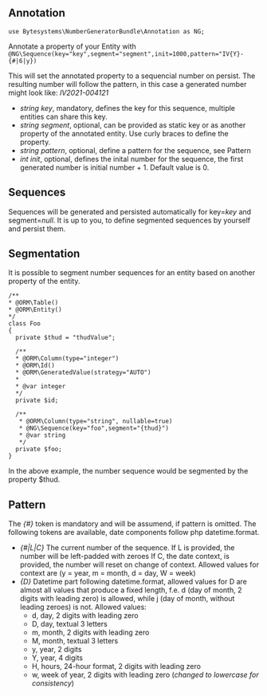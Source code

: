 ## Annotation
`use Bytesystems\NumberGeneratorBundle\Annotation as NG;`

Annotate a property of your Entity with
`@NG\Sequence(key="key",segment="segment",init=1000,pattern="IV{Y}-{#|6|y})`

This will set the annotated property to a sequencial number on persist.
The resulting number will follow the pattern, in this case a generated number might look like:
*IV2021-004121*

- *string key*, mandatory, defines the key for this sequence, multiple entities can share this key.
- *string segment*, optional, can be provided as static key or as another property of the annotated entity. Use curly braces to define the property.
- *string pattern*, optional, define a pattern for the sequence, see Pattern
- *int init*, optional, defines the inital number for the sequence, the first generated number is initial number + 1. Default value is 0.

## Sequences
Sequences will be generated and persisted automatically for key=*key* and segment=*null*.
It is up to you, to define segmented sequences by yourself and persist them.

## Segmentation
It is possible to segment number sequences for an entity based on another property of the entity.
```
/** 
* @ORM\Table()
* @ORM\Entity()
*/
class Foo
{
  private $thud = "thudValue";

  /**
  * @ORM\Column(type="integer")
  * @ORM\Id()
  * @ORM\GeneratedValue(strategy="AUTO")
  *
  * @var integer
  */
  private $id;

  /**
   * @ORM\Column(type="string", nullable=true)
   * @NG\Sequence(key="foo",segment="{thud}")
   * @var string
   */
  private $foo;
}
```
In the above example, the number sequence would be segmented by the property $thud.

## Pattern
The *{#}* token is mandatory and will be assumend, if pattern is omitted.
The following tokens are available, date components follow php datetime.format.

- *{#|L|C}* The current number of the sequence. 
  If L is provided, the number will be left-padded with zeroes
  If C, the date context, is provided, the number will reset on change of context.
  Allowed values for context are (y = year, m = month, d = day, W = week)
- *{D}* Datetime part following datetime.format, allowed values for D are almost all values that produce a fixed length, f.e. d (day of month, 2 digits with leading zero) is allowed, while j (day of month, without leading zeroes) is not.
  Allowed values:
  - d, day, 2 digits with leading zero
  - D, day, textual 3 letters
  - m, month, 2 digits with leading zero
  - M, month, textual 3 letters
  - y, year, 2 digits
  - Y, year, 4 digits
  - H, hours, 24-hour format, 2 digits with leading zero
  - w, week of year, 2 digits with leading zero (*changed to lowercase for consistency*)